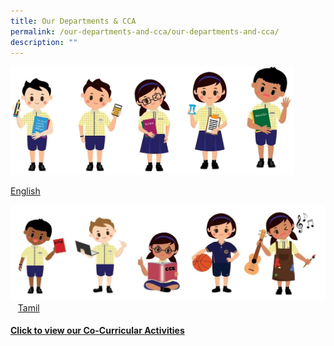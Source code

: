 ```yaml
---
title: Our Departments & CCA
permalink: /our-departments-and-cca/our-departments-and-cca/
description: ""
---
```

<img src="/images/departments1.jpg" 
     style="width:90%">
		 
   [English](/our-departments-and-cca/malay)
	 
![](/images/2%20(1).jpg)
   [Tamil](/our-departments-and-cca/aesthetics) 
	 
#### [Click to view our Co-Curricular Activities](/our-departments-and-cca/cca/)